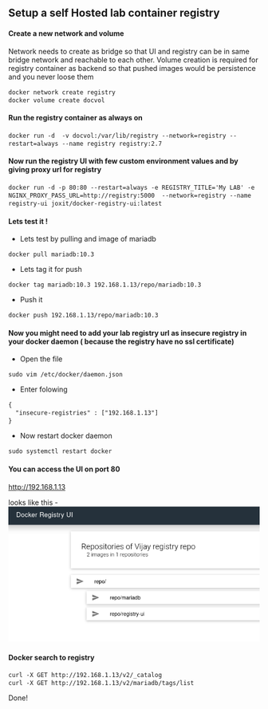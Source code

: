 
## Setup a self Hosted lab container registry
#### Create a new network and volume
Network needs to create as bridge so that UI and registry can be in same bridge network and reachable to each other. Volume creation is required for registry container as backend so that pushed images would be persistence and you never loose them
```
docker network create registry
docker volume create docvol
```
#### Run the registry container as always on 
```
docker run -d  -v docvol:/var/lib/registry --network=registry --restart=always --name registry registry:2.7
```
#### Now run the registry UI with few custom environment values and by giving proxy url for registry 
```
docker run -d -p 80:80 --restart=always -e REGISTRY_TITLE='My LAB' -e NGINX_PROXY_PASS_URL=http://registry:5000  --network=registry --name registry-ui joxit/docker-registry-ui:latest
```
#### Lets test it !

- Lets test by pulling and image of mariadb
```
docker pull mariadb:10.3
```
- Lets tag it for push
```
docker tag mariadb:10.3 192.168.1.13/repo/mariadb:10.3
```
- Push it 
```
docker push 192.168.1.13/repo/mariadb:10.3
```
#### Now you might need to add your lab registry url as insecure registry in your docker daemon ( because the registry have no ssl certificate)

- Open the file
```
sudo vim /etc/docker/daemon.json
```
- Enter folowing
```
{
  "insecure-registries" : ["192.168.1.13"]
}
```
- Now restart docker daemon

```
sudo systemctl restart docker
```
#### You can access the UI on port 80 

http://192.168.1.13

looks like this -
![Registry UI](img/registry.png "Registry UI")

#### Docker search to registry
```
curl -X GET http://192.168.1.13/v2/_catalog
curl -X GET http://192.168.1.13/v2/mariadb/tags/list
```

Done!
